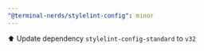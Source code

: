 ```yaml
---
"@terminal-nerds/stylelint-config": minor
---
```


⬆️ Update dependency `stylelint-config-standard` to `v32`
